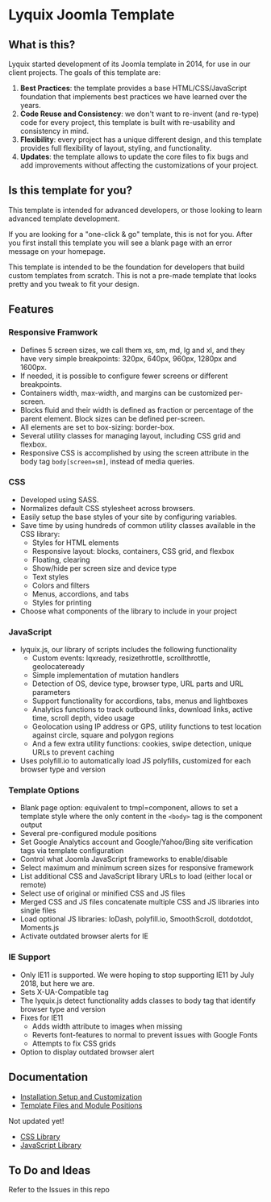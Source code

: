 # Lyquix Joomla Template

## What is this?

Lyquix started development of its Joomla template in 2014, for use in our client projects. The goals of this template are:

1. **Best Practices**: the template provides a base HTML/CSS/JavaScript foundation that implements best practices we have learned over the years.
2. **Code Reuse and Consistency**: we don't want to re-invent (and re-type) code for every project, this template is built with re-usability and consistency in mind.
3. **Flexibility**: every project has a unique different design, and this template provides full flexibility of layout, styling, and functionality.
4. **Updates**: the template allows to update the core files to fix bugs and add improvements without affecting the customizations of your project.


## Is this template for you?

This template is intended for advanced developers, or those looking to learn advanced template development.

If you are looking for a "one-click & go" template, this is not for you. After you first install this template you will see a blank page with an error message on your homepage.

This template is intended to be the foundation for developers that build custom templates from scratch. This is not a pre-made template that looks pretty and you tweak to fit your design.

## Features

### Responsive Framwork

  * Defines 5 screen sizes, we call them xs, sm, md, lg and xl, and they have very simple breakpoints: 320px, 640px, 960px, 1280px and 1600px.
  * If needed, it is possible to configure fewer screens or different breakpoints.
  * Containers width, max-width, and margins can be customized per-screen.
  * Blocks fluid and their width is defined as fraction or percentage of the parent element. Block sizes can be defined per-screen.
  * All elements are set to box-sizing: border-box.
  * Several utility classes for managing layout, including CSS grid and flexbox.
  * Responsive CSS is accomplished by using the screen attribute in the body tag `body[screen=sm]`, instead of media queries.

### CSS

  * Developed using SASS.
  * Normalizes default CSS stylesheet across browsers.
  * Easily setup the base styles of your site by configuring variables.
  * Save time by using hundreds of common utility classes available in the CSS library:
    * Styles for HTML elements
    * Responsive layout: blocks, containers, CSS grid, and flexbox
    * Floating, clearing
    * Show/hide per screen size and device type
    * Text styles
    * Colors and filters
    * Menus, accordions, and tabs
    * Styles for printing
  * Choose what components of the library to include in your project

### JavaScript

  * lyquix.js, our library of scripts includes the following functionality
    * Custom events: lqxready, resizethrottle, scrollthrottle, geolocateready
    * Simple implementation of mutation handlers
    * Detection of OS, device type, browser type, URL parts and URL parameters
    * Support functionality for accordions, tabs, menus and lightboxes
    * Analytics functions to track outbound links, download links, active time, scroll depth, video usage
    * Geolocation using IP address or GPS, utility functions to test location against circle, square and polygon regions
    * And a few extra utility functions: cookies, swipe detection, unique URLs to prevent caching
  * Uses polyfill.io to automatically load JS polyfills, customized for each browser type and version

### Template Options

  * Blank page option: equivalent to tmpl=component, allows to set a template style where the only content in the `<body>` tag is the component output
  * Several pre-configured module positions
  * Set Google Analytics account and Google/Yahoo/Bing site verification tags via template configuration
  * Control what Joomla JavaScript frameworks to enable/disable
  * Select maximum and minimum screen sizes for responsive framework
  * List additional CSS and JavaScript library URLs to load (either local or remote)
  * Select use of original or minified CSS and JS files
  * Merged CSS and JS files concatenate multiple CSS and JS libraries into single files
  * Load optional JS libraries: loDash, polyfill.io, SmoothScroll, dotdotdot, Moments.js
  * Activate outdated browser alerts for IE

### IE Support

  * Only IE11 is supported. We were hoping to stop supporting IE11 by July 2018, but here we are.
  * Sets X-UA-Compatible tag
  * The lyquix.js detect functionality adds classes to body tag that identify browser type and version
  * Fixes for IE11
    * Adds width attribute to images when missing
    * Reverts font-features to normal to prevent issues with Google Fonts
    * Attempts to fix CSS grids
  * Option to display outdated browser alert

## Documentation

  * [Installation Setup and Customization](https://github.com/Lyquix/tpl_lyquix/blob/master/docs/install.md)
  * [Template Files and Module Positions](https://github.com/Lyquix/tpl_lyquix/blob/master/docs/xml.md)

Not updated yet!

  * [CSS Library](https://github.com/Lyquix/tpl_lyquix/blob/master/docs/css.md)
  * [JavaScript Library](https://github.com/Lyquix/tpl_lyquix/blob/master/docs/js.md)

## To Do and Ideas

Refer to the Issues in this repo
